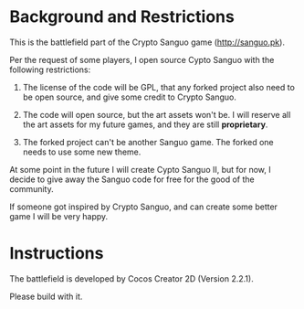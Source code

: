 # Background and Restrictions

This is the battlefield part of the Crypto Sanguo game (http://sanguo.pk).

Per the request of some players, I open source Cypto Sanguo with the following restrictions:


1) The license of the code will be GPL, that any forked project also need to be open source, and give some credit to Crypto Sanguo.

2) The code will open source, but the art assets won't be. I will reserve all the art assets for my future games, and they are still **proprietary**.

3) The forked project can't be another Sanguo game. The forked one needs to use some new theme.

At some point in the future I will create Cypto Sanguo II, but for now, I decide to give away the Sanguo code for free for the good of the community.

If someone got inspired by Crypto Sanguo, and can create some better game I will be very happy.


# Instructions

The battlefield is developed by Cocos Creator 2D (Version 2.2.1).

Please build with it.
